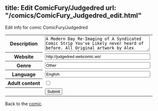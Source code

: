 title: Edit ComicFury/Judgedred
url: "/comics/ComicFury_Judgedred_edit.html"
---
Edit info for comic ComicFury/Judgedred

<form name="comic" action="http://gaepostmail.appspot.com/comic/" method="post">
<table class="comicinfo">
<tr>
<th>Description</th><td><textarea name="description" cols="40" rows="3">A Modern Day Re-Imaging of A Syndicated Comic Strip You've Likely never heard of before. All Original artwork by Alex Graham/Michael Martin.</textarea></td>
</tr>
<tr>
<th>Website</th><td><input type="text" name="url" value="http://judgedred.webcomic.ws/" size="40"/></td>
</tr>
<tr>
<th>Genre</th><td><input type="text" name="genre" value="Other" size="40"/></td>
</tr>
<tr>
<th>Language</th><td><input type="text" name="language" value="English" size="40"/></td>
</tr>
<tr>
<th>Adult content</th><td><input type="checkbox" name="adult" value="adult" /></td>
</tr>
<tr>
<th></th><td>
<input type="hidden" name="comic" value="ComicFury_Judgedred" />
<input type="submit" name="submit" value="Submit" />
</td>
</tr>
</table>
</form>

Back to the [comic](ComicFury_Judgedred.html).
